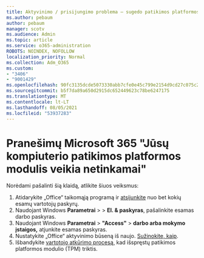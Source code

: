 ```yaml
---
title: Aktyvinimo / prisijungimo problema – sugedo patikimos platformos modulis
ms.author: pebaum
author: pebaum
manager: scotv
ms.audience: Admin
ms.topic: article
ms.service: o365-administration
ROBOTS: NOINDEX, NOFOLLOW
localization_priority: Normal
ms.collection: Adm_O365
ms.custom:
- "3406"
- "9001429"
ms.openlocfilehash: 90fc3135dcde5073330abb7cfe0e45c799e2154d9cd27c075c2c9ac89c18a641
ms.sourcegitcommit: b5f7da89a650d2915dc652449623c78be6247175
ms.translationtype: MT
ms.contentlocale: lt-LT
ms.lasthandoff: 08/05/2021
ms.locfileid: "53937283"
---
```

# <a name="fixing-the-microsoft-365-apps-your-computers-trusted-platform-module-is-not-functioning-properly-message"></a>Pranešimų Microsoft 365 "Jūsų kompiuterio patikimos platformos modulis veikia netinkamai"

Norėdami pašalinti šią klaidą, atlikite šiuos veiksmus:

1. Atidarykite „Office“ taikomąją programą ir [atsijunkite](https://support.office.com/article/5a20dc11-47e9-4b6f-945d-478cb6d92071) nuo bet kokių esamų vartotojų paskyrų.   
2. Naudojant Windows **Parametrai**  >    >  **El. & paskyras**, pašalinkite esamas darbo paskyras. 
3. Naudojant Windows **Parametrai**  >  **"Access"**  >  **darbo arba mokymo įstaigos,** atjunkite esamas paskyras. 
4. Nustatykite „Office“ aktyvinimo būseną iš naujo. [Sužinokite, kaip](https://docs.microsoft.com/office365/troubleshoot/activation/reset-office-365-proplus-activation-state
).
5. Išbandykite [vartotojo atkūrimo procesą,](https://docs.microsoft.com/office365/troubleshoot/administration/connection-issue-when-sign-in-office-2016#symptom-2) kad išspręstų patikimos platformos modulio (TPM) triktis.